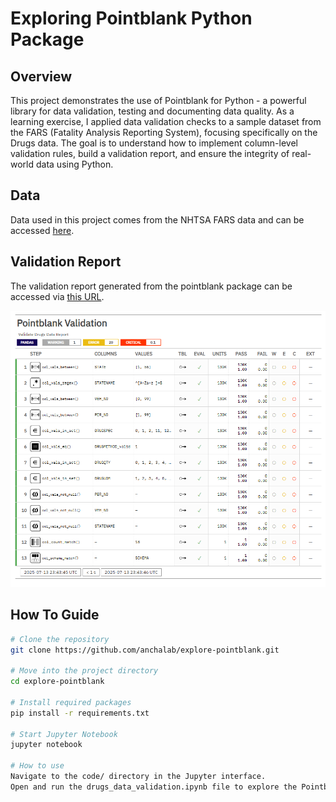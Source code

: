 # Exploring Pointblank Python Package

## Overview
This project demonstrates the use of Pointblank for Python - a powerful library for data validation, testing and documenting data quality.
As a learning exercise, I applied data validation checks to a sample dataset from the FARS (Fatality Analysis Reporting System), focusing specifically on the Drugs data.
The goal is to understand how to implement column-level validation rules, build a validation report, and ensure the integrity of real-world data using Python.

## Data
Data used in this project comes from the NHTSA FARS data and can be accessed [here](https://www.nhtsa.gov/file-downloads?p=nhtsa/downloads/FARS/2023/National/).

## Validation Report
The validation report generated from the pointblank package can be accessed via [this URL](https://anchalab.github.io/explore-pointblank/validation_result/drugs_data_validation_report).

![](figures/validation_report.png)

## How To Guide

```bash
# Clone the repository
git clone https://github.com/anchalab/explore-pointblank.git

# Move into the project directory
cd explore-pointblank

# Install required packages
pip install -r requirements.txt

# Start Jupyter Notebook
jupyter notebook

# How to use
Navigate to the code/ directory in the Jupyter interface.
Open and run the drugs_data_validation.ipynb file to explore the Pointblank validations.
